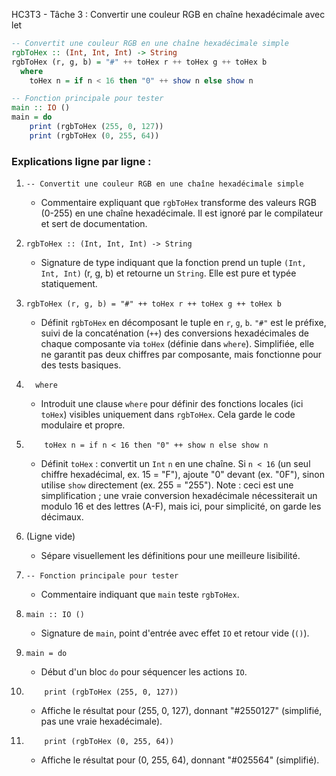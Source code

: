 HC3T3 - Tâche 3 : Convertir une couleur RGB en chaîne hexadécimale avec let

```haskell
-- Convertit une couleur RGB en une chaîne hexadécimale simple
rgbToHex :: (Int, Int, Int) -> String
rgbToHex (r, g, b) = "#" ++ toHex r ++ toHex g ++ toHex b
  where
    toHex n = if n < 16 then "0" ++ show n else show n

-- Fonction principale pour tester
main :: IO ()
main = do
    print (rgbToHex (255, 0, 127))
    print (rgbToHex (0, 255, 64))
```

### Explications ligne par ligne :

1. `-- Convertit une couleur RGB en une chaîne hexadécimale simple`  
   - Commentaire expliquant que `rgbToHex` transforme des valeurs RGB (0-255) en une chaîne hexadécimale. Il est ignoré par le compilateur et sert de documentation.

2. `rgbToHex :: (Int, Int, Int) -> String`  
   - Signature de type indiquant que la fonction prend un tuple `(Int, Int, Int)` (r, g, b) et retourne un `String`. Elle est pure et typée statiquement.

3. `rgbToHex (r, g, b) = "#" ++ toHex r ++ toHex g ++ toHex b`  
   - Définit `rgbToHex` en décomposant le tuple en `r`, `g`, `b`. `"#"` est le préfixe, suivi de la concaténation (`++`) des conversions hexadécimales de chaque composante via `toHex` (définie dans `where`). Simplifiée, elle ne garantit pas deux chiffres par composante, mais fonctionne pour des tests basiques.

4. `  where`  
   - Introduit une clause `where` pour définir des fonctions locales (ici `toHex`) visibles uniquement dans `rgbToHex`. Cela garde le code modulaire et propre.

5. `    toHex n = if n < 16 then "0" ++ show n else show n`  
   - Définit `toHex` : convertit un `Int` `n` en une chaîne. Si `n < 16` (un seul chiffre hexadécimal, ex. 15 = "F"), ajoute "0" devant (ex. "0F"), sinon utilise `show` directement (ex. 255 = "255"). Note : ceci est une simplification ; une vraie conversion hexadécimale nécessiterait un modulo 16 et des lettres (A-F), mais ici, pour simplicité, on garde les décimaux.

6. (Ligne vide)  
   - Sépare visuellement les définitions pour une meilleure lisibilité.

7. `-- Fonction principale pour tester`  
   - Commentaire indiquant que `main` teste `rgbToHex`.

8. `main :: IO ()`  
   - Signature de `main`, point d'entrée avec effet `IO` et retour vide (`()`).

9. `main = do`  
   - Début d'un bloc `do` pour séquencer les actions `IO`.

10. `    print (rgbToHex (255, 0, 127))`  
    - Affiche le résultat pour (255, 0, 127), donnant "#2550127" (simplifié, pas une vraie hexadécimale).

11. `    print (rgbToHex (0, 255, 64))`  
    - Affiche le résultat pour (0, 255, 64), donnant "#025564" (simplifié).


